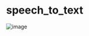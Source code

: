 # speech_to_text
![image](https://github.com/user-attachments/assets/2d046e84-6be6-4b1a-83e0-700ab3559c62)
